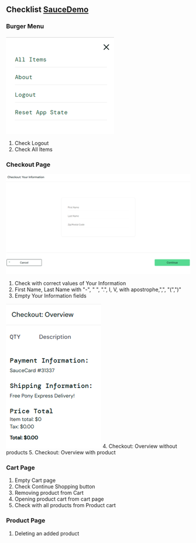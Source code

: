 ## Checklist [SauceDemo](https://www.saucedemo.com/)
### Burger Menu
![img.png](img.png)
1. Check Logout
2. Check All Items

### Checkout Page
![img_1.png](img_1.png)
1. Check with correct values of Your Information
2. First Name, Last Name with "-", " ", ".",  I, V, with apostrophe,",", "(",")"  
3. Empty Your Information fields

![img_2.png](img_2.png)
4. Checkout: Overview without products
5. Checkout: Overview with product

### Cart Page
1. Empty Cart page
2. Check Continue Shopping button
3. Removing product from Cart
4. Opening product cart from cart page
5. Check with all products from Product cart

### Product Page
1. Deleting an added product

